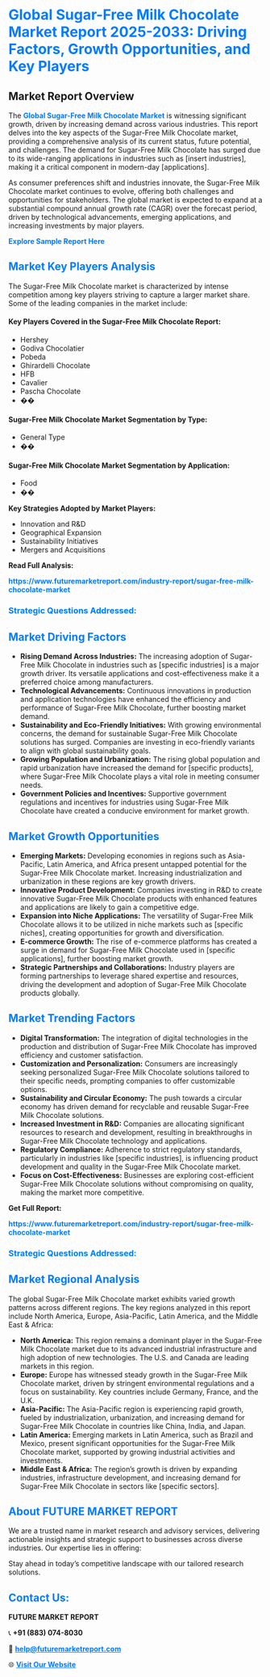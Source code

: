 <h1 style="color: #007BFF;">Global Sugar-Free Milk Chocolate Market Report 2025-2033: Driving Factors, Growth Opportunities, and Key Players</h1>

<section id="overview">
<h2>Market Report Overview</h2>
<p>The <a href="https://www.futuremarketreport.com/industry-report/sugar-free-milk-chocolate-market" style="color: #007BFF; text-decoration: none;"><strong>Global Sugar-Free Milk Chocolate Market</strong></a> is witnessing significant growth, driven by increasing demand across various industries. This report delves into the key aspects of the Sugar-Free Milk Chocolate market, providing a comprehensive analysis of its current status, future potential, and challenges. The demand for Sugar-Free Milk Chocolate has surged due to its wide-ranging applications in industries such as [insert industries], making it a critical component in modern-day [applications].</p>
<p>As consumer preferences shift and industries innovate, the Sugar-Free Milk Chocolate market continues to evolve, offering both challenges and opportunities for stakeholders. The global market is expected to expand at a substantial compound annual growth rate (CAGR) over the forecast period, driven by technological advancements, emerging applications, and increasing investments by major players.</p>
</section>

<section id="overview">
<p><a href="https://www.futuremarketreport.com/request-sample/reportId=113995" style="color: #007BFF; text-decoration: none;"><strong>Explore Sample Report Here</strong></a></p>
</section>

<section id="key-players">
<h2 style="color: #007BFF;">Market Key Players Analysis</h2>
<p>The Sugar-Free Milk Chocolate market is characterized by intense competition among key players striving to capture a larger market share. Some of the leading companies in the market include:</p>
<h4>Key Players Covered in the Sugar-Free Milk Chocolate Report:</h4>
<ul><li>Hershey</li><li>Godiva Chocolatier</li><li>Pobeda</li><li>Ghirardelli Chocolate</li><li>HFB</li><li>Cavalier</li><li>Pascha Chocolate</li><li>��</li></ul>
<h4>Sugar-Free Milk Chocolate Market Segmentation by Type:</h4>
<ul><li>General Type</li><li>��</li></ul>

<h4>Sugar-Free Milk Chocolate Market Segmentation by Application:</h4>
<ul><li>Food</li><li>��</li></ul>
<p><strong>Key Strategies Adopted by Market Players:</strong></p>
<ul>
<li>Innovation and R&D</li>
<li>Geographical Expansion</li>
<li>Sustainability Initiatives</li>
<li>Mergers and Acquisitions</li>
</ul>
</section>

<section>
<p><strong>Read Full Analysis: </strong></p><a href="https://www.futuremarketreport.com/industry-report/sugar-free-milk-chocolate-market" style="color: #007BFF; text-decoration: none;"><strong>https://www.futuremarketreport.com/industry-report/sugar-free-milk-chocolate-market</strong></a>
<h3 style="color: #007BFF;">Strategic Questions Addressed:</h3>
</section>

<section id="driving-factors">
<h2 style="color: #007BFF;">Market Driving Factors</h2>
<ul>
<li><strong>Rising Demand Across Industries:</strong> The increasing adoption of Sugar-Free Milk Chocolate in industries such as [specific industries] is a major growth driver. Its versatile applications and cost-effectiveness make it a preferred choice among manufacturers.</li>
<li><strong>Technological Advancements:</strong> Continuous innovations in production and application technologies have enhanced the efficiency and performance of Sugar-Free Milk Chocolate, further boosting market demand.</li>
<li><strong>Sustainability and Eco-Friendly Initiatives:</strong> With growing environmental concerns, the demand for sustainable Sugar-Free Milk Chocolate solutions has surged. Companies are investing in eco-friendly variants to align with global sustainability goals.</li>
<li><strong>Growing Population and Urbanization:</strong> The rising global population and rapid urbanization have increased the demand for [specific products], where Sugar-Free Milk Chocolate plays a vital role in meeting consumer needs.</li>
<li><strong>Government Policies and Incentives:</strong> Supportive government regulations and incentives for industries using Sugar-Free Milk Chocolate have created a conducive environment for market growth.</li>
</ul>
</section>

<section id="growth-opportunities">
<h2 style="color: #007BFF;">Market Growth Opportunities</h2>
<ul>
<li><strong>Emerging Markets:</strong> Developing economies in regions such as Asia-Pacific, Latin America, and Africa present untapped potential for the Sugar-Free Milk Chocolate market. Increasing industrialization and urbanization in these regions are key growth drivers.</li>
<li><strong>Innovative Product Development:</strong> Companies investing in R&D to create innovative Sugar-Free Milk Chocolate products with enhanced features and applications are likely to gain a competitive edge.</li>
<li><strong>Expansion into Niche Applications:</strong> The versatility of Sugar-Free Milk Chocolate allows it to be utilized in niche markets such as [specific niches], creating opportunities for growth and diversification.</li>
<li><strong>E-commerce Growth:</strong> The rise of e-commerce platforms has created a surge in demand for Sugar-Free Milk Chocolate used in [specific applications], further boosting market growth.</li>
<li><strong>Strategic Partnerships and Collaborations:</strong> Industry players are forming partnerships to leverage shared expertise and resources, driving the development and adoption of Sugar-Free Milk Chocolate products globally.</li>
</ul>
</section>

<section id="trending-factors">
<h2 style="color: #007BFF;">Market Trending Factors</h2>
<ul>
<li><strong>Digital Transformation:</strong> The integration of digital technologies in the production and distribution of Sugar-Free Milk Chocolate has improved efficiency and customer satisfaction.</li>
<li><strong>Customization and Personalization:</strong> Consumers are increasingly seeking personalized Sugar-Free Milk Chocolate solutions tailored to their specific needs, prompting companies to offer customizable options.</li>
<li><strong>Sustainability and Circular Economy:</strong> The push towards a circular economy has driven demand for recyclable and reusable Sugar-Free Milk Chocolate solutions.</li>
<li><strong>Increased Investment in R&D:</strong> Companies are allocating significant resources to research and development, resulting in breakthroughs in Sugar-Free Milk Chocolate technology and applications.</li>
<li><strong>Regulatory Compliance:</strong> Adherence to strict regulatory standards, particularly in industries like [specific industries], is influencing product development and quality in the Sugar-Free Milk Chocolate market.</li>
<li><strong>Focus on Cost-Effectiveness:</strong> Businesses are exploring cost-efficient Sugar-Free Milk Chocolate solutions without compromising on quality, making the market more competitive.</li>
</ul>
</section>

<section>
<p><strong>Get Full Report: </strong></p><a href="https://www.futuremarketreport.com/industry-report/sugar-free-milk-chocolate-market" style="color: #007BFF; text-decoration: none;"><strong>https://www.futuremarketreport.com/industry-report/sugar-free-milk-chocolate-market</strong></a>
<h3 style="color: #007BFF;">Strategic Questions Addressed:</h3>
</section>


<section id="regional-analysis">
<h2 style="color: #007BFF;">Market Regional Analysis</h2>
<p>The global Sugar-Free Milk Chocolate market exhibits varied growth patterns across different regions. The key regions analyzed in this report include North America, Europe, Asia-Pacific, Latin America, and the Middle East & Africa:</p>
<ul>
<li><strong>North America:</strong> This region remains a dominant player in the Sugar-Free Milk Chocolate market due to its advanced industrial infrastructure and high adoption of new technologies. The U.S. and Canada are leading markets in this region.</li>
<li><strong>Europe:</strong> Europe has witnessed steady growth in the Sugar-Free Milk Chocolate market, driven by stringent environmental regulations and a focus on sustainability. Key countries include Germany, France, and the U.K.</li>
<li><strong>Asia-Pacific:</strong> The Asia-Pacific region is experiencing rapid growth, fueled by industrialization, urbanization, and increasing demand for Sugar-Free Milk Chocolate in countries like China, India, and Japan.</li>
<li><strong>Latin America:</strong> Emerging markets in Latin America, such as Brazil and Mexico, present significant opportunities for the Sugar-Free Milk Chocolate market, supported by growing industrial activities and investments.</li>
<li><strong>Middle East & Africa:</strong> The region’s growth is driven by expanding industries, infrastructure development, and increasing demand for Sugar-Free Milk Chocolate in sectors like [specific sectors].</li>
</ul>
</section>

<footer>
<h2 style="color: #007BFF;">About FUTURE MARKET REPORT</h2>
<p>We are a trusted name in market research and advisory services, delivering actionable insights and strategic support to businesses across diverse industries. Our expertise lies in offering:</p>

<p>Stay ahead in today’s competitive landscape with our tailored research solutions.</p>

<h2 style="color: #007BFF;">Contact Us:</h2>
<p><strong>FUTURE MARKET REPORT</strong></p>
<p>📞 <strong>+91 (883) 074-8030</strong></p>
<p>📧 <strong><a href="mailto:help@futuremarketreport.com" style="color: #007BFF;">help@futuremarketreport.com</a></strong></p>
<p>🌐 <strong><a href="https://www.futuremarketreport.com/" style="color: #007BFF;">Visit Our Website</a></strong></p>
</footer>
